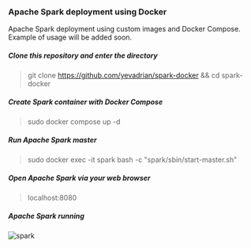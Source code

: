 ### Apache Spark deployment using Docker

Apache Spark deployment using custom images and Docker Compose. Example of usage will be added soon.

##### Clone this repository and enter the directory
> git clone https://github.com/yevadrian/spark-docker && cd spark-docker

##### Create Spark container with Docker Compose
> sudo docker compose up -d

##### Run Apache Spark master
> sudo docker exec -it spark bash -c "spark/sbin/start-master.sh"

##### Open Apache Spark via your web browser
> localhost:8080

##### Apache Spark running
![spark](https://user-images.githubusercontent.com/110159876/206534439-825f57e6-9a6a-4448-868d-392e15db7c3f.jpg)
